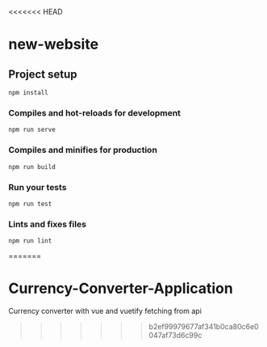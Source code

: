 <<<<<<< HEAD
# new-website

## Project setup
```
npm install
```

### Compiles and hot-reloads for development
```
npm run serve
```

### Compiles and minifies for production
```
npm run build
```

### Run your tests
```
npm run test
```

### Lints and fixes files
```
npm run lint
```
=======
# Currency-Converter-Application
Currency converter with vue and vuetify fetching from api
>>>>>>> b2ef99979677af341b0ca80c6e0047af73d6c99c
